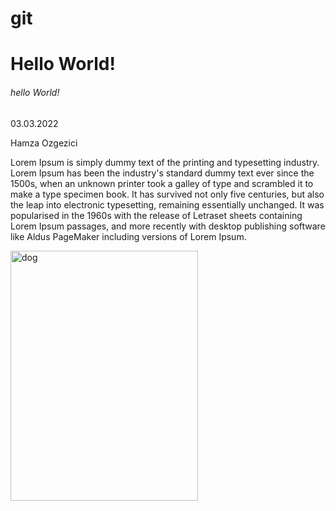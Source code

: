 # git
<h1>Hello World!</h1>
<h6>hello World!</h6>
<p>03.03.2022</p>
<p>Hamza Ozgezici</p>
<p>Lorem Ipsum is simply dummy text of the printing and typesetting industry. Lorem Ipsum has been the industry's standard dummy text ever since the 1500s, when an unknown printer took a galley of type and scrambled it to make a type specimen book. It has survived not only five centuries, but also the leap into electronic typesetting, remaining essentially unchanged. It was popularised in the 1960s with the release of Letraset sheets containing Lorem Ipsum passages, and more recently with desktop publishing software like Aldus PageMaker including versions of Lorem Ipsum.</p>
<img src="https://picsum.photos/id/237/200/300" alt="dog" width="300" height="400">
<code><img src="" alt="" width="" height=""></code>
